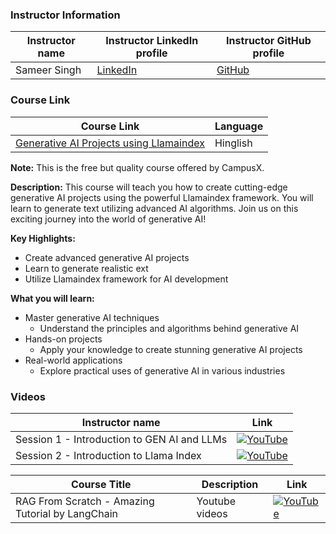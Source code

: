 ### Instructor Information

| Instructor name | Instructor LinkedIn profile | Instructor GitHub profile | 
|-----------------|-----------------------------|--------------------------|
| Sameer Singh | [LinkedIn](https://www.linkedin.com/in/sameer-singh-9ab26021a/) | [GitHub](https://github.com/) |

### Course Link

| Course Link | Language |
|-------------|----------|
| [Generative AI Projects using Llamaindex](https://learnwith.campusx.in/courses/Generative-AI-Projects-using-Llamaindex-660dad017a92fb75afc0fe04#description) | Hinglish |

**Note:** This is the free but quality course offered by CampusX.

**Description:**
This course will teach you how to create cutting-edge generative AI projects using the powerful Llamaindex framework. You will learn to generate text utilizing advanced AI algorithms. Join us on this exciting journey into the world of generative AI!

**Key Highlights:**

- Create advanced generative AI projects
- Learn to generate realistic ext
- Utilize Llamaindex framework for AI development

**What you will learn:**

- Master generative AI techniques
    - Understand the principles and algorithms behind generative AI
- Hands-on projects
    - Apply your knowledge to create stunning generative AI projects
- Real-world applications
    - Explore practical uses of generative AI in various industries


### Videos
| Instructor name  | Link |
|-----------------|-------------------------|
| Session 1 - Introduction to GEN AI and LLMs |[![YouTube](https://img.shields.io/badge/YouTube-Video-green)](https://youtu.be/bnV1eY08xKc?si=ilBgRlvIwJX9RSnR)|
| Session 2 - Introduction to Llama Index |[![YouTube](https://img.shields.io/badge/YouTube-Video-green)](https://youtu.be/1ZujNCYtNAw?si=4X6a3H9eDU0aqyd2)|

| Course Title | Description | Link |
|---|---|---|
| RAG From Scratch - Amazing Tutorial by LangChain |  Youtube videos |[![YouTube](https://img.shields.io/badge/YouTube-Video-green)](https://youtube.com/playlist?list=PLfaIDFEXuae2LXbO1_PKyVJiQ23ZztA0x&si=XKJa_DRPkYXuVo38) |
